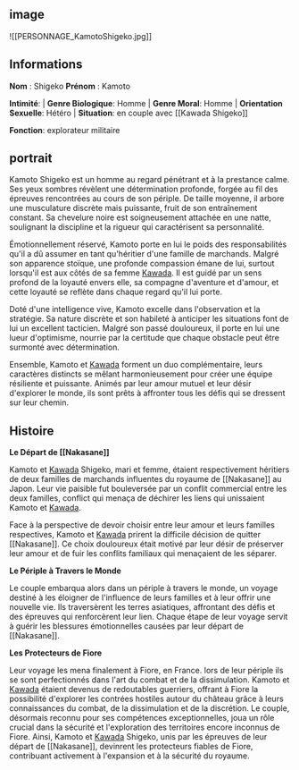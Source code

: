 ## image
![[PERSONNAGE_KamotoShigeko.jpg]]

## Informations
**Nom** : Shigeko 
**Prénom** : Kamoto 

**Intimité**: 
| **Genre Biologique**: Homme
| **Genre Moral**: Homme
| **Orientation Sexuelle**: Hétéro
| **Situation**: en couple avec [[Kawada Shigeko]]

**Fonction**: explorateur militaire

## portrait
Kamoto Shigeko est un homme au regard pénétrant et à la prestance calme. Ses yeux sombres révèlent une détermination profonde, forgée au fil des épreuves rencontrées au cours de son périple. De taille moyenne, il arbore une musculature discrète mais puissante, fruit de son entraînement constant. Sa chevelure noire est soigneusement attachée en une natte, soulignant la discipline et la rigueur qui caractérisent sa personnalité.

Émotionnellement réservé, Kamoto porte en lui le poids des responsabilités qu'il a dû assumer en tant qu'héritier d'une famille de marchands. Malgré son apparence stoïque, une profonde compassion émane de lui, surtout lorsqu'il est aux côtés de sa femme [Kawada](Kawada%20Shigeko.md). Il est guidé par un sens profond de la loyauté envers elle, sa compagne d'aventure et d'amour, et cette loyauté se reflète dans chaque regard qu'il lui porte.

Doté d'une intelligence vive, Kamoto excelle dans l'observation et la stratégie. Sa nature discrète et son habileté à anticiper les situations font de lui un excellent tacticien. Malgré son passé douloureux, il porte en lui une lueur d'optimisme, nourrie par la certitude que chaque obstacle peut être surmonté avec détermination.

Ensemble, Kamoto et [Kawada](Kawada%20Shigeko.md) forment un duo complémentaire, leurs caractères distincts se mêlant harmonieusement pour créer une équipe résiliente et puissante. Animés par leur amour mutuel et leur désir d'explorer le monde, ils sont prêts à affronter tous les défis qui se dressent sur leur chemin.

## Histoire
**Le Départ de [[Nakasane]]**

Kamoto et [Kawada](Kawada%20Shigeko.md) Shigeko, mari et femme, étaient respectivement héritiers de deux familles de marchands influentes du royaume de [[Nakasane]] au Japon. Leur vie paisible fut bouleversée par un conflit commercial entre les deux familles, conflict qui menaça de déchirer les liens qui unissaient Kamoto et [Kawada](Kawada%20Shigeko.md).

Face à la perspective de devoir choisir entre leur amour et leurs familles respectives, Kamoto et [Kawada](Kawada%20Shigeko.md) prirent la difficile décision de quitter [[Nakasane]]. Ce choix douloureux était motivé par leur désir de préserver leur amour et de fuir les conflits familiaux qui menaçaient de les séparer.

**Le Périple à Travers le Monde**

Le couple embarqua alors dans un périple à travers le monde, un voyage destiné à les éloigner de l'influence de leurs familles et à leur offrir une nouvelle vie. Ils traversèrent les terres asiatiques, affrontant des défis et des épreuves qui renforcèrent leur lien. Chaque étape de leur voyage servit à guérir les blessures émotionnelles causées par leur départ de [[Nakasane]].

**Les Protecteurs de Fiore**

Leur voyage les mena finalement à Fiore, en France. lors de leur périple ils se sont perfectionnés dans l'art du combat et de la dissimulation. Kamoto et [Kawada](Kawada%20Shigeko.md) étaient devenus de redoutables guerriers, offrant à Fiore la possibilité d'explorer les contrées hostiles autour du château grâce à leurs connaissances du combat, de la dissimulation et de la discrétion. Le couple, désormais reconnu pour ses compétences exceptionnelles, joua un rôle crucial dans la sécurité et l'exploration des territoires encore inconnus de Fiore. Ainsi, Kamoto et [Kawada](Kawada%20Shigeko.md) Shigeko, unis par les épreuves de leur départ de [[Nakasane]], devinrent les protecteurs fiables de Fiore, contribuant activement à l'expansion et à la sécurité du royaume.